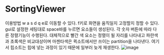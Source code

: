 # SortingViewer
이용방법
w a s d q e로 이동할 수 있다.
f키로 화면을 움직일지 고정할지 정할 수 있다.
gui로 설정한 세팅대로 space바를 누르면 요소들이 생성된다.
각 숫자 버튼에 따라 다른 정렬기능이 수행된다.
대체적으로 빨간 색 요소는 정렬이 될 자리를 나타내고 파란색과 초록색은 비교대상이며 마젠타색은 퀵소트에서만 쓰이는 partition을 나타낸다.
여기서 힙소트는 힙에 넣는 과정이 있기 때문에 일부러 늦게 재생한다.
![image](https://github.com/user-attachments/assets/82aa47b0-c329-46ad-8d64-193d68c86fb6)
